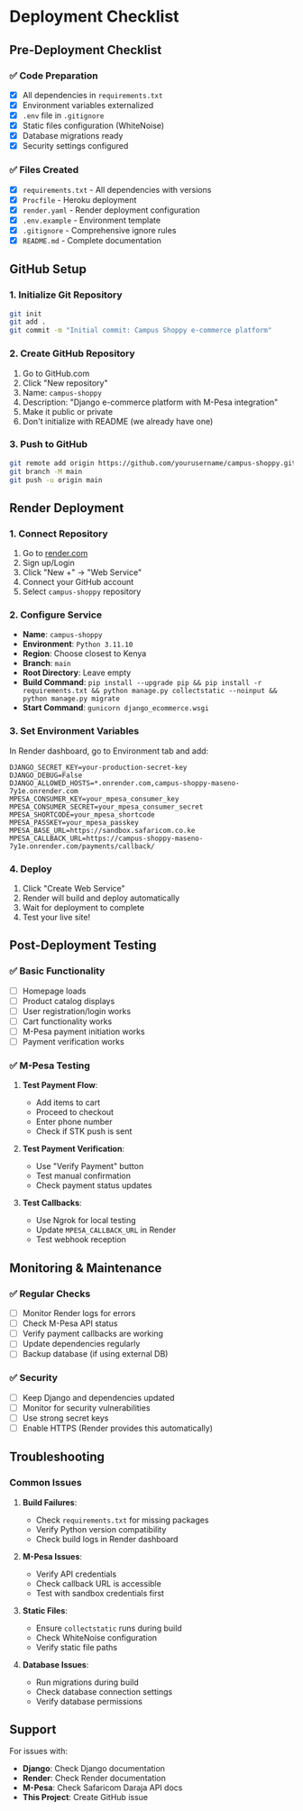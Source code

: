# Deployment Checklist

## Pre-Deployment Checklist

### ✅ Code Preparation
- [x] All dependencies in `requirements.txt`
- [x] Environment variables externalized
- [x] `.env` file in `.gitignore`
- [x] Static files configuration (WhiteNoise)
- [x] Database migrations ready
- [x] Security settings configured

### ✅ Files Created
- [x] `requirements.txt` - All dependencies with versions
- [x] `Procfile` - Heroku deployment
- [x] `render.yaml` - Render deployment configuration
- [x] `.env.example` - Environment template
- [x] `.gitignore` - Comprehensive ignore rules
- [x] `README.md` - Complete documentation

## GitHub Setup

### 1. Initialize Git Repository
```bash
git init
git add .
git commit -m "Initial commit: Campus Shoppy e-commerce platform"
```

### 2. Create GitHub Repository
1. Go to GitHub.com
2. Click "New repository"
3. Name: `campus-shoppy`
4. Description: "Django e-commerce platform with M-Pesa integration"
5. Make it public or private
6. Don't initialize with README (we already have one)

### 3. Push to GitHub
```bash
git remote add origin https://github.com/yourusername/campus-shoppy.git
git branch -M main
git push -u origin main
```

## Render Deployment

### 1. Connect Repository
1. Go to [render.com](https://render.com)
2. Sign up/Login
3. Click "New +" → "Web Service"
4. Connect your GitHub account
5. Select `campus-shoppy` repository

### 2. Configure Service
- **Name**: `campus-shoppy`
- **Environment**: `Python 3.11.10`
- **Region**: Choose closest to Kenya
- **Branch**: `main`
- **Root Directory**: Leave empty
- **Build Command**: `pip install --upgrade pip && pip install -r requirements.txt && python manage.py collectstatic --noinput && python manage.py migrate`
- **Start Command**: `gunicorn django_ecommerce.wsgi`

### 3. Set Environment Variables
In Render dashboard, go to Environment tab and add:

```
DJANGO_SECRET_KEY=your-production-secret-key
DJANGO_DEBUG=False
DJANGO_ALLOWED_HOSTS=*.onrender.com,campus-shoppy-maseno-7y1e.onrender.com
MPESA_CONSUMER_KEY=your_mpesa_consumer_key
MPESA_CONSUMER_SECRET=your_mpesa_consumer_secret
MPESA_SHORTCODE=your_mpesa_shortcode
MPESA_PASSKEY=your_mpesa_passkey
MPESA_BASE_URL=https://sandbox.safaricom.co.ke
MPESA_CALLBACK_URL=https://campus-shoppy-maseno-7y1e.onrender.com/payments/callback/
```

### 4. Deploy
1. Click "Create Web Service"
2. Render will build and deploy automatically
3. Wait for deployment to complete
4. Test your live site!

## Post-Deployment Testing

### ✅ Basic Functionality
- [ ] Homepage loads
- [ ] Product catalog displays
- [ ] User registration/login works
- [ ] Cart functionality works
- [ ] M-Pesa payment initiation works
- [ ] Payment verification works

### ✅ M-Pesa Testing
1. **Test Payment Flow**:
   - Add items to cart
   - Proceed to checkout
   - Enter phone number
   - Check if STK push is sent

2. **Test Payment Verification**:
   - Use "Verify Payment" button
   - Test manual confirmation
   - Check payment status updates

3. **Test Callbacks**:
   - Use Ngrok for local testing
   - Update `MPESA_CALLBACK_URL` in Render
   - Test webhook reception

## Monitoring & Maintenance

### ✅ Regular Checks
- [ ] Monitor Render logs for errors
- [ ] Check M-Pesa API status
- [ ] Verify payment callbacks are working
- [ ] Update dependencies regularly
- [ ] Backup database (if using external DB)

### ✅ Security
- [ ] Keep Django and dependencies updated
- [ ] Monitor for security vulnerabilities
- [ ] Use strong secret keys
- [ ] Enable HTTPS (Render provides this automatically)

## Troubleshooting

### Common Issues

1. **Build Failures**:
   - Check `requirements.txt` for missing packages
   - Verify Python version compatibility
   - Check build logs in Render dashboard

2. **M-Pesa Issues**:
   - Verify API credentials
   - Check callback URL is accessible
   - Test with sandbox credentials first

3. **Static Files**:
   - Ensure `collectstatic` runs during build
   - Check WhiteNoise configuration
   - Verify static file paths

4. **Database Issues**:
   - Run migrations during build
   - Check database connection settings
   - Verify database permissions

## Support

For issues with:
- **Django**: Check Django documentation
- **Render**: Check Render documentation
- **M-Pesa**: Check Safaricom Daraja API docs
- **This Project**: Create GitHub issue
